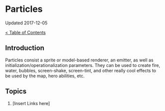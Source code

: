 # Particles

Updated 2017-12-05

[< Table of Contents][0]

## Introduction

Particles consist a sprite or model-based renderer, an emitter, as well as initialization/operationalization parameters. They can be used to create fire, water, bubbles, screen-shake, screen-tint, and other really cool effects to be used by the map, hero abilities, etc.

## Topics

1. [Insert Links here]

[0]: ../README.md
[1]: filename.md
[2]: filename.md
[3]: filename.md
[4]: filename.md
[5]: filename.md
[6]: filename.md
[7]: filename.md
[8]: filename.md
